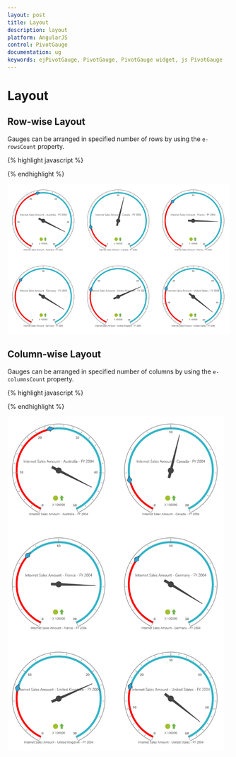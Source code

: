 ```yaml
---
layout: post
title: Layout
description: layout 
platform: AngularJS
control: PivotGauge
documentation: ug
keywords: ejPivotGauge, PivotGauge, PivotGauge widget, js PivotGauge 
---
```


# Layout

## Row-wise Layout 

Gauges can be arranged in specified number of rows by using the `e-rowsCount` property.

{% highlight javascript %}

<div ng-controller="PivotGaugeCtrl">
    <div id="PivotGauge1" ej-pivotgauge e-rowsCount=2 />
</div>

{% endhighlight %}

![](Layout_images/Row-wiseLayout.png) 

## Column-wise Layout

Gauges can be arranged in specified number of columns by using the `e-columnsCount` property.

{% highlight javascript %}

<div ng-controller="PivotGaugeCtrl">
    <div id="PivotGauge1" ej-pivotgauge e-columnsCount=2 />
</div>

{% endhighlight %}

![](Layout_images/Column-wiseLayout.png)

